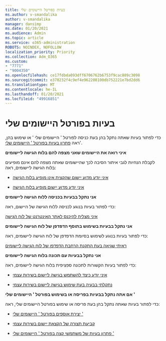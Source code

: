 ```yaml
---
title: בעיות בפורטל היישומים שלי
ms.author: v-smandalika
author: v-smandalika
manager: dansimp
ms.date: 01/20/2021
ms.audience: Admin
ms.topic: article
ms.service: o365-administration
ROBOTS: NOINDEX, NOFOLLOW
localization_priority: Priority
ms.collection: Adm_O365
ms.custom:
- "7771"
- "9004350"
ms.openlocfilehash: ce17fdbda093dff6706762b6753f9cac889c3098
ms.sourcegitcommit: e378232f4c9ef4e962208100db752221e7bd2dd6
ms.translationtype: MT
ms.contentlocale: he-IL
ms.lasthandoff: 01/20/2021
ms.locfileid: "49916851"
---
```

# <a name="myapps-portal-issues"></a>בעיות בפורטל היישומים שלי

כדי לפתור בעיות שאתה נתקל בהן בעת כניסה לפורטל ' היישומים שלי ' או שימוש בהן, ראה [פתרון בעיות בפורטל ' היישומים שלי](https://docs.microsoft.com/azure/active-directory/user-help/my-apps-portal-end-user-troubleshoot)'.

**איני רואה את היישומים שאני מצפה להם בלוח הגישה ליישומים**

לקבלת הנחיות לגבי איתור הסיבה לכך שהיישומים שאתה מצפה להם אינם מופיעים בלוח הגישה ליישומים, ראה:

- [איני יודע מדוע יישום שהקצית אינו מופיע בלוח הגישה](https://docs.microsoft.com/azure/active-directory/application-access-panel-unexpected-application-not-appearing/)
     
- [איני יודע מדוע יישום מופיע בלוח הגישה](https://docs.microsoft.com/azure/active-directory/application-access-panel-unexpected-application-appears/)

**אני נתקל בבעיות בכניסה ללוח הגישה ליישומים**

כדי לפתור בעיות בנוגע לכניסה ללוח הגישה של היישום, ראה:

[איני מצליח להיכנס לאתר האינטרנט של לוח הגישה](https://docs.microsoft.com/azure/active-directory/manage-apps/application-sign-in-other-problem-access-panel)

**אני נתקל בבעיות בשימוש בתוסף הדפדפן של לוח הגישה ליישומים**

כדי לפתור בעיות בנוגע לשימוש בסיומת הדפדפן של לוח הגישה ליישומים, ראה:

[ראיתי שגיאה בעת התקנת הרחבת הדפדפן של לוח הגישה ליישומים](https://docs.microsoft.com/azure/active-directory/application-access-panel-extension-problem-installing/)

**אני נתקל בבעיות עם תכונה בלוח הגישה ליישומים**

כדי לפתור בעיות הקשורות לתכונה ספציפית בלוח הגישה ליישומים, ראה:

- [איני יודע כיצד להשתמש בגישה ליישום בשירות עצמי](https://docs.microsoft.com/azure/active-directory/manage-apps/access-panel-manage-self-service-access) 

- [נתקלתי בבעיה בעת שימוש בגישה ליישום בשירות עצמי](https://docs.microsoft.com/azure/active-directory/manage-apps/access-panel-manage-self-service-access)
    
**אם אתה נתקל בבעיות בפריסה או בשימוש בפורטל ' היישומים שלי '**

כדי לפתור בעיות שאתה נתקל בהן בעת פריסה או שימוש בפורטל היישומים שלי, ראה:

- [יצירת אוספים בפורטל ' היישומים שלי '](https://docs.microsoft.com/azure/active-directory/manage-apps/access-panel-collections) 
    
- [קביעת תצורה של הקצאת יישום בשירות עצמי](https://docs.microsoft.com/azure/active-directory/manage-apps/manage-self-service-access)
     
- [פתרון בעיות של משתמשי קצה בפורטל ' היישומים שלי '](https://docs.microsoft.com/azure/active-directory/user-help/my-apps-portal-end-user-troubleshoot)



